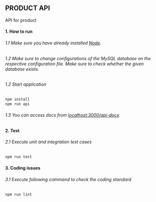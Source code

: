 ## PRODUCT API

API for product

#### 1. How to run

###### 1.1 Make sure you have already installed [Node](https://www.nodejs.org).

###### 1.2 Make sure to change configurations of the MySQL database on the respective configuration file. Make sure to check whether the given database exists.

###### 1.2 Start application

```bash
npm install
npm run api
```

###### 1.3 You can access docs from [localhost:3000/api-docs](http://localhost:3000/api-docs)

#### 2. Test

###### 2.1 Execute unit and integration test cases

```bash
npm run test
```

#### 3. Coding issues

###### 3.1 Execute following command to check the coding standard

```bash
npm run lint
```
